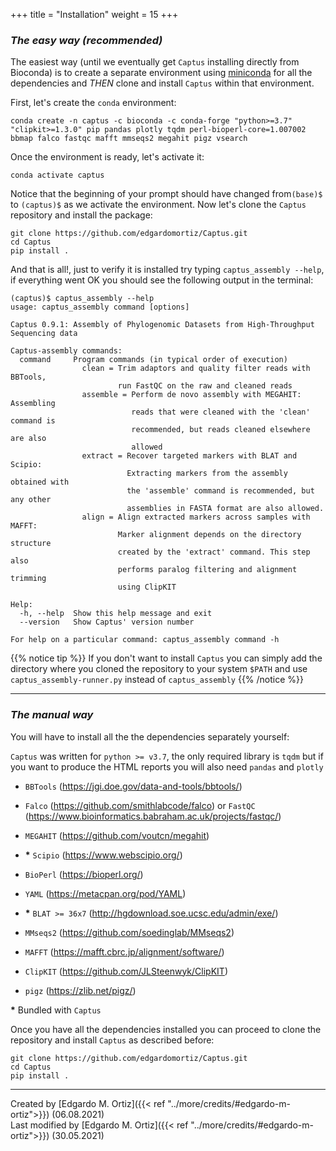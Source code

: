+++
title = "Installation"
weight = 15
+++

### *The easy way (recommended)*

The easiest way (until we eventually get `Captus` installing directly from Bioconda) is to create a separate environment using [miniconda](https://docs.conda.io/en/latest/miniconda.html) for all the dependencies and *THEN* clone and install `Captus` within that environment.

First, let's create the `conda` environment:
```console
conda create -n captus -c bioconda -c conda-forge "python>=3.7" "clipkit>=1.3.0" pip pandas plotly tqdm perl-bioperl-core=1.007002 bbmap falco fastqc mafft mmseqs2 megahit pigz vsearch
```

Once the environment is ready, let's activate it:
```console
conda activate captus
```

Notice that the beginning of your prompt should have changed from`(base)$` to `(captus)$` as we activate the environment. Now let's clone the `Captus` repository and install the package:

```console
git clone https://github.com/edgardomortiz/Captus.git
cd Captus
pip install .
```

And that is all!, just to verify it is installed try typing `captus_assembly --help`, if everything went OK you should see the following output in the terminal:

```console
(captus)$ captus_assembly --help
usage: captus_assembly command [options]

Captus 0.9.1: Assembly of Phylogenomic Datasets from High-Throughput
Sequencing data

Captus-assembly commands:
  command     Program commands (in typical order of execution)
                clean = Trim adaptors and quality filter reads with BBTools,
                        run FastQC on the raw and cleaned reads
                assemble = Perform de novo assembly with MEGAHIT: Assembling
                           reads that were cleaned with the 'clean' command is
                           recommended, but reads cleaned elsewhere are also
                           allowed
                extract = Recover targeted markers with BLAT and Scipio:
                          Extracting markers from the assembly obtained with
                          the 'assemble' command is recommended, but any other
                          assemblies in FASTA format are also allowed.
                align = Align extracted markers across samples with MAFFT:
                        Marker alignment depends on the directory structure
                        created by the 'extract' command. This step also
                        performs paralog filtering and alignment trimming
                        using ClipKIT

Help:
  -h, --help  Show this help message and exit
  --version   Show Captus' version number

For help on a particular command: captus_assembly command -h
```

{{% notice tip %}}
If you don't want to install `Captus` you can simply add the directory where you cloned the repository to your system `$PATH` and use `captus_assembly-runner.py` instead of `captus_assembly`
{{% /notice %}}
___
### *The manual way*

You will have to install all the the dependencies separately yourself:

`Captus` was written for `python >= v3.7`, the only required library is `tqdm` but if you want to produce the HTML reports you will also need `pandas` and `plotly`

- `BBTools` (https://jgi.doe.gov/data-and-tools/bbtools/)

- `Falco` (https://github.com/smithlabcode/falco) or `FastQC` (https://www.bioinformatics.babraham.ac.uk/projects/fastqc/)

- `MEGAHIT` (https://github.com/voutcn/megahit)

- **\*** `Scipio` (https://www.webscipio.org/)

- `BioPerl` (https://bioperl.org/)

- `YAML` (https://metacpan.org/pod/YAML)

- **\*** `BLAT >= 36x7` (http://hgdownload.soe.ucsc.edu/admin/exe/)

- `MMseqs2` (https://github.com/soedinglab/MMseqs2)

- `MAFFT` (https://mafft.cbrc.jp/alignment/software/)

- `ClipKIT` (https://github.com/JLSteenwyk/ClipKIT)

- `pigz` (https://zlib.net/pigz/)

**\*** Bundled with `Captus`

Once you have all the dependencies installed you can proceed to clone the repository and install `Captus` as described before:

```console
git clone https://github.com/edgardomortiz/Captus.git
cd Captus
pip install .
```

___
Created by [Edgardo M. Ortiz]({{< ref "../more/credits/#edgardo-m-ortiz">}}) (06.08.2021)  
Last modified by [Edgardo M. Ortiz]({{< ref "../more/credits/#edgardo-m-ortiz">}}) (30.05.2021)